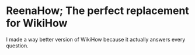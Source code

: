 # ReenaHow; The perfect replacement for WikiHow

I made a way better version of WikiHow because it actually answers every question.
